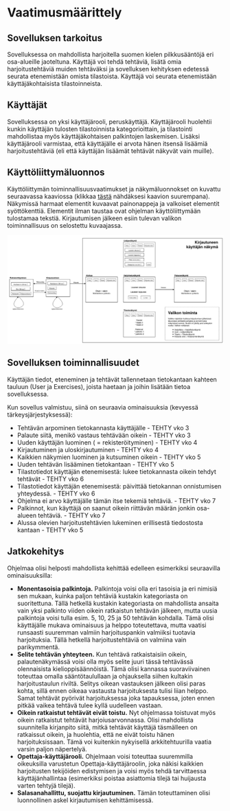 # Vaatimusmäärittely

## Sovelluksen tarkoitus

Sovelluksessa on mahdollista harjoitella suomen kielen pilkkusääntöjä eri osa-alueille jaoteltuna.
Käyttäjä voi tehdä tehtäviä, lisätä omia harjoitustehtäviä muiden tehtäväksi ja sovelluksen kehityksen edetessä seurata etenemistään omista tilastoista.
Käyttäjä voi seurata etenemistään käyttäjäkohtaisista tilastoinneista.

## Käyttäjät

Sovelluksessa on yksi käyttäjärooli, peruskäyttäjä. Käyttäjärooli huolehtii kunkin käyttäjän tulosten tilastoinnista kategorioittain, ja tilastointi mahdollistaa myös käyttäjäkohtaisen palkintojen laskemisen. Lisäksi käyttäjärooli varmistaa, että käyttäjälle ei arvota hänen itsensä lisäämiä harjoitustehtäviä (eli että käyttäjän lisäämät tehtävät näkyvät vain muille).

## Käyttöliittymäluonnos

Käyttöliittymän toiminnallisuusvaatimukset ja näkymäluonnokset on kuvattu seuraavassa kaaviossa (klikkaa [tästä](https://github.com/sallasal/Ohte-2020/blob/master/dokumentaatio/media/Kayttoliittymaluonnos.jpg) nähdäksesi kaavion suurempana). Näkymissä harmaat elementit kuvaavat painonappeja ja valkoiset elementit syöttökenttiä. Elementit ilman taustaa ovat ohjelman käyttöliittymään tulostamaa tekstiä. Kirjautumisen jälkeen esiin tulevan valikon toiminnallisuus on selostettu kuvaajassa.

<img src="https://github.com/sallasal/Ohte-2020/blob/master/dokumentaatio/media/Kayttoliittymaluonnos.jpg">

## Sovelluksen toiminnallisuudet

Käyttäjän tiedot, eteneminen ja tehtävät tallennetaan tietokantaan kahteen tauluun (User ja Exercises), joista haetaan ja joihin lisätään tietoa sovelluksessa. 

Kun sovellus valmistuu, siinä on seuraavia ominaisuuksia (kevyessä tärkeysjärjestyksessä):

- Tehtävän arpominen tietokannasta käyttäjälle - TEHTY vko 3
- Palaute siitä, menikö vastaus tehtävään oikein - TEHTY vko 3
- Uuden käyttäjän luominen ( = rekisteröityminen) - TEHTY vko 4
- Kirjautuminen ja uloskirjautuminen - TEHTY vko 4
- Kaikkien näkymien luominen ja kutsuminen oikein - TEHTY vko 5
- Uuden tehtävän lisääminen tietokantaan - TEHTY vko 5
- Tilastotiedot käyttäjän etenemisestä: lukee tietokannasta oikein tehdyt tehtävät - TEHTY vko 6
- Tilastotiedot käyttäjän etenemisestä: päivittää tietokannan onnistumisen yhteydessä. - TEHTY vko 6
- Ohjelma ei arvo käyttäjälle tämän itse tekemiä tehtäviä. - TEHTY vko 7
- Palkinnot, kun käyttäjä on saanut oikein riittävän määrän jonkin osa-alueen tehtäviä. - TEHTY vko 7
- Alussa olevien harjoitustehtävien lukeminen erillisestä tiedostosta kantaan - TEHTY vko 5

## Jatkokehitys

Ohjelmaa olisi helposti mahdollista kehittää edelleen esimerkiksi seuraavilla ominaisuuksilla:

- **Monentasoisia palkintoja.** Palkintoja voisi olla eri tasoisia ja eri nimisiä sen mukaan, kuinka paljon tehtäviä kustakin kategoriasta on suoritettuna. Tällä hetkellä kustakin kategoriasta on mahdollista ansaita vain yksi palkinto viiden oikein ratkaistun tehtävän jälkeen, mutta uusia palkintoja voisi tulla esim. 5, 10, 25 ja 50 tehtävän kohdalla. Tämä olisi käyttäjälle mukava ominaisuus ja helppo toteutettava, mutta vaatisi runsaasti suuremman valmiin harjoituspankin valmiiksi tuotavia harjoituksia. Tällä hetkellä harjoitustehtäviä on valmiina vain parikymmentä.
- **Selite tehtävän yhteyteen.** Kun tehtävä ratkaistaisiin oikein, palautenäkymässä voisi olla myös selite juuri tässä tehtävässä olennaisista kielioppisäännöistä. Tämä olisi kannassa suoraviivainen toteuttaa omalla sääntötaulullaan ja ohjauksella siihen kultakin harjoitustaulun riviltä. Selitys oikean vastauksen jälkeen olisi paras kohta, sillä ennen oikeaa vastausta harjoituksesta tulisi liian helppo. Samat tehtävät pyörivät harjoituksessa joka tapauksessa, joten ennen pitkää vaikea tehtävä tulee kyllä uudelleen vastaan.
- **Oikein ratkaistut tehtävät eivät toistu.** Nyt ohjelmassa toistuvat myös oikein ratkaistut tehtävät harjoiusarvonnassa. Olisi mahdollista suunnitella kirjanpito siitä, mitkä tehtävät käyttäjä täsmälleen on ratkaissut oikein, ja huolehtia, että ne eivät toistu hänen harjoituksissaan. Tämä voi kuitenkin nykyisellä arkkitehtuurilla vaatia varsin paljon näpertelyä.
- **Opettaja-käyttäjärooli.** Ohjelmaan voisi toteuttaa suuremmilla oikeuksilla varustetun Opettaja-käyttäjäroolin, joka näkisi kaikkien harjoitusten tekijöiden edistymisen ja voisi myös tehdä tarvittaessa käyttäjänhallintaa (esimerkiksi poistaa asiattomia tilejä tai huijausta varten tehtyjä tilejä).
- **Salasanahallittu, suojattu kirjautuminen.** Tämän toteuttaminen olisi luonnollinen askel kirjautumisen kehittämisessä.
